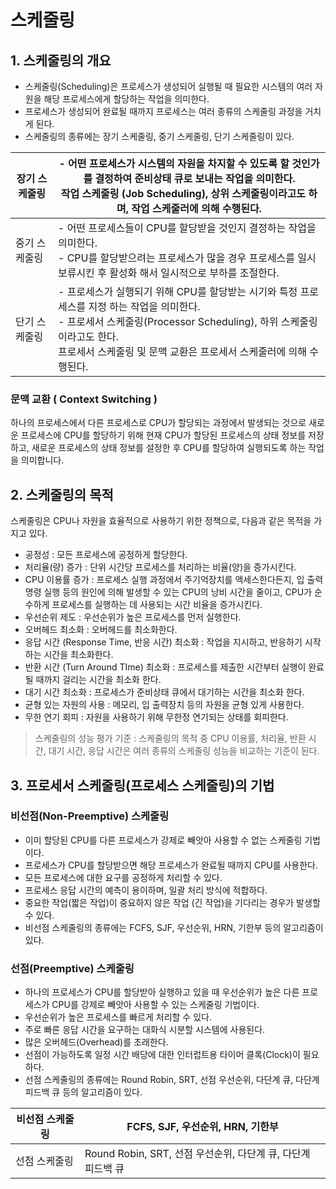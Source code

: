 # 스케줄링

## 1. 스케줄링의 개요

- 스케줄링(Scheduling)은 프로세스가 생성되어 실행될 때 필요한 시스템의 여러 자원을 해당 프로세스에게 할당하는 작업을 의미한다.
- 프로세스가 생성되어 완료될 때까지 프로세스는 여러 종류의 스케줄링 과정을 거치게 된다.
- 스케줄링의 종류에는 장기 스케줄링, 중기 스케줄링, 단기 스케줄링이 있다.

| 장기 스케줄링 | - 어떤 프로세스가 시스템의 자원을 차지할 수 있도록 할 것인가를 결정하여 준비상태 큐로 보내는 작업을 의미한다. </br> 작업 스케줄링 (Job Scheduling), 상위 스케줄링이라고도 하며, 작업 스케줄러에 의해 수행된다.                                     |
| ------------- | -------------------------------------------------------------------------------------------------------------------------------------------------------------------------------------------------------------------------------------------------- |
| 중기 스케줄링 | - 어떤 프로세스들이 CPU를 할당받을 것인지 결정하는 작업을 의미한다. </br> - CPU를 할당받으려는 프로세스가 많을 경우 프로세스를 일시 보류시킨 후 활성화 해서 일시적으로 부하를 조절한다.                                                            |
| 단기 스케줄링 | - 프로세스가 실행되기 위해 CPU를 할당받는 시기와 특정 프로세스를 지정 하는 작업을 의미한다. </br> - 프로세서 스케줄링(Processor Scheduling), 하위 스케줄링이라고도 한다. </br> 프로세서 스케줄링 및 문맥 교환은 프로세서 스케줄러에 의해 수행된다. |

### 문맥 교환 ( Context Switching )

하나의 프로세스에서 다른 프로세스로 CPU가 할당되는 과정에서 발생되는 것으로 새로운 프로세스에 CPU를 할당하기 위해 현재 CPU가 할당된 프로세스의 상태 정보를 저장하고, 새로운 프로세스의 상태 정보를 설정한 후 CPU를 할당하여 실행되도록 하는 작업을 의미합니다.

## 2. 스케줄링의 목적

스케줄링은 CPU나 자원을 효율적으로 사용하기 위한 정책으로, 다음과 같은 목적을 가지고 있다.

- 공정성 : 모든 프로세스에 공정하게 할당한다.
- 처리율(량) 증가 : 단위 시간당 프로세스를 처리하는 비율(양)을 증가시킨다.
- CPU 이용률 증가 : 프로세스 실행 과정에서 주기억장치를 액세스한다든지, 입 출력 명령 실행 등의 원인에 의해 발생할 수 있는 CPU의 낭비 시간을 줄이고, CPU가 순수하게 프로세스를 실행하는 데 사용되는 시간 비율을 증가시킨다.
- 우선순위 제도 : 우선순위가 높은 프로세스를 먼저 실행한다.
- 오버헤드 최소화 : 오버헤드를 최소화한다.
- 응답 시간 (Response Time, 반응 시간) 최소화 : 작업을 지시하고, 반응하기 시작하는 시간을 최소화한다.
- 반환 시간 (Turn Around TIme) 최소화 : 프로세스를 제출한 시간부터 실행이 완료될 때까지 걸리는 시간을 최소화 한다.
- 대기 시간 최소화 : 프로세스가 준비상태 큐에서 대기하는 시간을 최소화 한다.
- 균형 있는 자원의 사용 : 메모리, 입 출력장치 등의 자원을 균형 있게 사용한다.
- 무한 연기 회피 : 자원을 사용하기 위해 무한정 연기되는 상태를 회피한다.

> 스케줄링의 성능 평가 기준 : 스케줄링의 목적 중 CPU 이용률, 처리율, 반환 시간, 대기 시간, 응답 시간은 여러 종류의 스케줄링 성능을 비교하는 기준이 된다.

## 3. 프로세서 스케줄링(프로세스 스케줄링)의 기법

### 비선점(Non-Preemptive) 스케줄링

- 이미 할당된 CPU를 다른 프로세스가 강제로 빼앗아 사용할 수 없는 스케줄링 기법이다.
- 프로세스가 CPU를 할당받으면 해당 프로세스가 완료될 때까지 CPU를 사용한다.
- 모든 프로세스에 대한 요구를 공정하게 처리할 수 있다.
- 프로세스 응답 시간의 예측이 용이하며, 일괄 처리 방식에 적합하다.
- 중요한 작업(짧은 작업)이 중요하지 않은 작업 (긴 작업)을 기다리는 경우가 발생할 수 있다.
- 비선점 스케줄링의 종류에는 FCFS, SJF, 우선순위, HRN, 기한부 등의 알고리즘이 있다.

### 선점(Preemptive) 스케줄링

- 하나의 프로세스가 CPU를 할당받아 실행하고 있을 때 우선순위가 높은 다른 프로세스가 CPU를 강제로 빼앗아 사용할 수 있는 스케줄링 기법이다.
- 우선순위가 높은 프로세스를 빠르게 처리할 수 있다.
- 주로 빠른 응답 시간을 요구하는 대화식 시분할 시스템에 사용된다.
- 많은 오버헤드(Overhead)를 초래한다.
- 선점이 가능하도록 일정 시간 배당에 대한 인터럽트용 타이머 클록(Clock)이 필요하다.
- 선점 스케줄링의 종류에는 Round Robin, SRT, 선점 우선순위, 다단계 큐, 다단계 피드백 큐 등의 알고리즘이 있다.

| 비선점 스케줄링 | FCFS, SJF, 우선순위, HRN, 기한부                             |
| --------------- | ------------------------------------------------------------ |
| 선점 스케줄링   | Round Robin, SRT, 선점 우선순위, 다단계 큐, 다단계 피드백 큐 |
